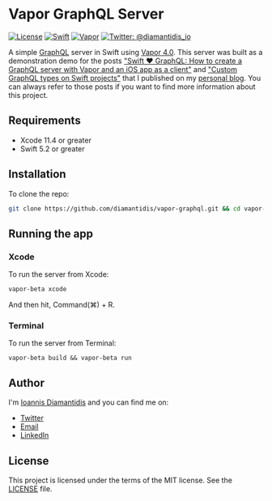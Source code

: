 # Vapor GraphQL Server

[![License](https://img.shields.io/badge/license-MIT-blue.svg)](LICENSE)
[![Swift](https://img.shields.io/badge/Swift-5.2-f05038.svg)](https://swift.org)
[![Vapor](https://img.shields.io/badge/Vapor-4.0-e040fb.svg)](https://docs.vapor.codes/4.0/)
[![Twitter: @diamantidis_io](https://img.shields.io/badge/Twitter-@diamantidis_io-blue.svg?logo=twitter&color=1da1f2&style=flat)](https://twitter.com/diamantidis_io)

A simple [GraphQL] server in Swift using [Vapor 4.0]. This server was built as a demonstration demo for the posts ["Swift ❤️ GraphQL: How to create a GraphQL server with Vapor and an iOS app as a client"] and ["Custom GraphQL types on Swift projects"] that I published on my [personal blog]. You can always refer to those posts if you want to find more information about this project.

## Requirements
* Xcode 11.4 or greater
* Swift 5.2 or greater

## Installation

To clone the repo:

```sh
git clone https://github.com/diamantidis/vapor-graphql.git && cd vapor-graphql
```

## Running the app

### Xcode

To run the server from Xcode:
```sh
vapor-beta xcode
```
And then hit, Command(⌘) + R.


### Terminal

To run the server from Terminal:

```
vapor-beta build && vapor-beta run
```


## Author
I'm [Ioannis Diamantidis] and you can find me on:
* [Twitter]
* [Email]
* [LinkedIn]

## License

This project is licensed under the terms of the MIT license. See the [LICENSE] file.

[GraphQL]: https://graphql.org/
["Swift ❤️ GraphQL: How to create a GraphQL server with Vapor and an iOS app as a client"]: https://diamantidis.github.io/2020/05/24/swift-loves-graphql-server-with-vapor-and-ios-app-client
["Custom GraphQL types on Swift projects"]: https://diamantidis.github.io/2020/05/31/custom-graphql-types-on-swift-projects
[personal blog]: https://diamantidis.github.io
[Vapor 4.0]: https://docs.vapor.codes/4.0/
[Ioannis Diamantidis]: https://diamantidis.github.io
[Twitter]: https://twitter.com/diamantidis_io
[LinkedIn]: http://linkedin.com/in/ioannis-diamantidis
[Email]: mailto:diamantidis@outlook.com
[LICENSE]: LICENSE
